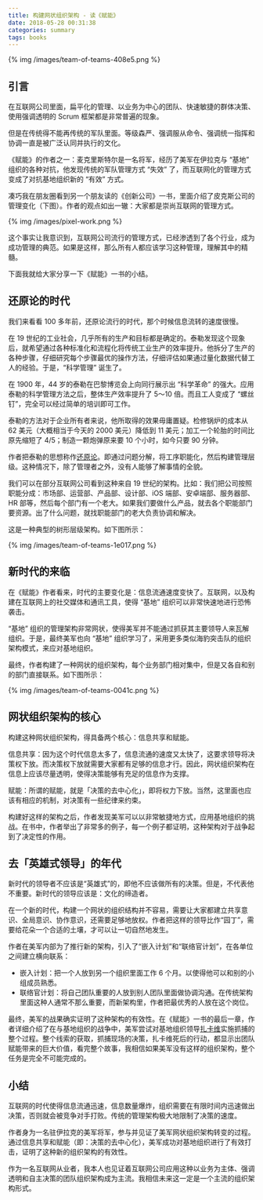 ```yaml
---
title: 构建网状组织架构 - 读《赋能》
date: 2018-05-28 00:31:38
categories: summary
tags: books
---
```


{% img /images/team-of-teams-408e5.png %}

## 引言

在互联网公司里面，扁平化的管理、以业务为中心的团队、快速敏捷的群体决策、使用强调透明的 Scrum 框架都是非常普遍的现象。

但是在传统得不能再传统的军队里面。等级森严、强调服从命令、强调统一指挥和协调一直是被广泛认同并执行的文化。

《赋能》的作者之一：麦克里斯特尔是一名将军，经历了美军在伊拉克与 “基地” 组织的各种对抗，他发现传统的军队管理方式 “失效” 了，而互联网化的管理方式变成了对抗基地组织新的 “有效” 方式。

凑巧我在朋友圈看到另一个朋友读的《创新公司》一书，里面介绍了皮克斯公司的管理变化（下图）。作者的观点如出一辙：大家都是崇尚互联网的管理方式。

{% img /images/pixel-work.png %}

这个事实让我意识到，互联网公司流行的管理方式，已经渗透到了各个行业，成为成功管理的典范。如果是这样，那么所有人都应该学习这种管理，理解其中的精髓。

下面我就给大家分享一下《赋能》一书的小结。

## 还原论的时代

我们来看看 100 多年前，还原论流行的时代，那个时候信息流转的速度很慢。

在 19 世纪的工业社会，几乎所有的生产和目标都是确定的。泰勒发现这个现象后，就希望通过各种标准化和流程化将传统工业生产的效率提升。他拆分了生产的各种步骤，仔细研究每个步骤最优的操作方法，仔细评估如果通过量化数据代替工人的经验。于是，“科学管理” 诞生了。

在 1900 年，44 岁的泰勒在巴黎博览会上向同行展示出 “科学革命” 的强大。应用泰勒的科学管理方法之后，整体生产效率提升了 5～10 倍。而且工人变成了 “螺丝钉”，完全可以经过简单的培训即可工作。

泰勒的方法对于企业所有者来说，他所取得的效果毋庸置疑。检修锅炉的成本从 62 美元（大概相当于今天的 2000 美元）降低到 11 美元；加工一个轮胎的时间比原先缩短了 4/5；制造一颗炮弹原来要 10 个小时，如今只要 90 分钟。

作者把泰勒的思想称作[还原论](https://baike.baidu.com/item/%E8%BF%98%E5%8E%9F%E8%AE%BA)。即通过问题分解，将工序职能化，然后构建管理层级。这种情况下，除了管理者之外，没有人能够了解事情的全貌。

我们可以在部分互联网公司看到这种来自 19 世纪的架构。比如：我们把公司按照职能分成：市场部、运营部、产品部、设计部、iOS 端部、安卓端部、服务器部、HR 部等，然后每个部门有一个老大。如果我们要做什么产品，就去各个职能部门要资源。出了什么问题，就找职能部门的老大负责协调和解决。

这是一种典型的树形层级架构。如下图所示：

{% img /images/team-of-teams-1e017.png %}

## 新时代的来临

在《赋能》作者看来，时代的主要变化是：信息流通速度变快了。互联网，以及构建在互联网上的社交媒体和通讯工具，使得 “基地” 组织可以非常快速地进行恐怖袭击。

“基地” 组织的管理架构非常网状，使得美军并不能通过抓获其主要领导人来瓦解组织。于是，最终美军也向 “基地” 组织学习了，采用更多类似海豹突击队的组织架构模式，来应对基地组织。

最终，作者构建了一种网状的组织架构，每个业务部门相对集中，但是又各自和别的部门直接联系。如下图所示：

{% img /images/team-of-teams-0041c.png %}

## 网状组织架构的核心

构建这种网状组织架构，得具备两个核心：信息共享和赋能。

信息共享：因为这个时代信息太多了，信息流通的速度又太快了，这要求领导将决策权下放。而决策权下放就需要大家都有足够的信息才行。因此，网状组织架构在信息上应该尽量透明，使得决策能够有充足的信息作为支撑。

赋能：所谓的赋能，就是「决策的去中心化」，即将权力下放。当然，这里面也应该有相应的机制，对决策有一些纪律来约束。

构建好这样的架构之后，作者发现美军可以以非常敏捷地方式，应用基地组织的挑战。在书中，作者举出了非常多的例子，每一个例子都证明，这种架构对于战争起到了决定性的作用。

## 去「英雄式领导」的年代

新时代的领导者不应该是“英雄式”的，即他不应该做所有的决策。但是，不代表他不重要。新时代的领导应该是：文化的缔造者。

在一个新的时代，构建一个网状的组织结构并不容易，需要让大家都建立共享意识、全局意识、协作意识，还需要足够地放权。作者把这样的领导比作“园丁”，需要给花朵一个合适的土壤，才可以让一切自然地发生。

作者在美军内部为了推行新的架构，引入了“嵌入计划”和“联络官计划”，在各单位之间建立横向联系：

 - 嵌入计划：把一个人放到另一个组织里面工作 6 个月。以使得他可以和别的小组成员熟悉。
 - 联络官计划：将自己团队重要的人放到别人团队里面做协调沟通。在传统架构里面这种人通常不那么重要，而新架构里，作者把最优秀的人放在这个岗位。

最终，美军的战果确实证明了这种架构的有效性。在《赋能》一书的最后一章，作者详细介绍了在与基地组织的战争中，美军尝试对基地组织领导[扎卡维](https://zh.wikipedia.org/wiki/%E9%98%BF%E5%B8%83%C2%B7%E7%A9%86%E8%90%A8%E5%B8%83%C2%B7%E6%89%8E%E5%8D%A1%E7%BB%B4)实施抓捕的整个过程。整个线索的获取，抓捕现场的决策，扎卡维死后的行动，都显示出团队赋能带来的巨大价值，看完整个故事，我相信如果美军没有这样的组织架构，整个任务是完全不可能完成的。

## 小结

互联网的时代使得信息流通迅速，信息数量爆炸，组织需要在有限时间内迅速做出决策，否则就会被竞争对手打败。传统的管理架构极大地限制了决策的速度。

作者身为一名驻伊拉克的美军将军，参与并见证了美军网状组织架构转变的过程。通过信息共享和赋能（即：决策的去中心化），美军成功对基地组织进行了有效打击，证明了这种新的组织架构的有效性。

作为一名互联网从业者，我本人也见证着互联网公司应用这种以业务为主体、强调透明和自主决策的团队组织架构成为主流。我相信未来这一定是一个主流的组织架构形式。
